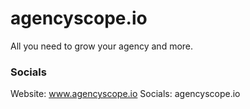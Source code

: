# agencyscope.io

All you need to grow your agency and more.

### Socials
Website: www.agencyscope.io
Socials: agencyscope.io
